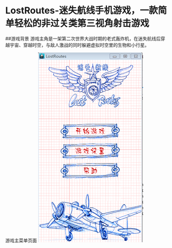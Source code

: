 # LostRoutes-迷失航线手机游戏，一款简单轻松的非过关类第三视角射击游戏
##游戏背景
游戏主角是一架第二次世界大战时期的老式轰炸机，在迷失航线后穿越宇宙、穿越时空，与敌人激战的同时躲避虚拟时空里的生物和小行星。

游戏主菜单页面
![](https://github.com/qzl1994/LostRoutes/raw/master/readme/HomeScene.png)  

